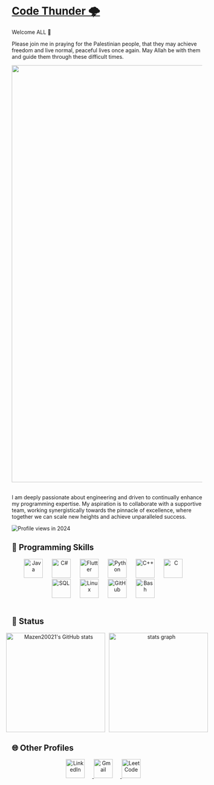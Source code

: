 # [Code Thunder 🌩️](https://drive.google.com/file/d/1Rn_GuxqdBnIU3WYwfAS9DgsseVKGq4Dv/view?usp=sharing)

Welcome ALL 👋

Please join me in praying for the Palestinian people, that they may achieve freedom and live normal, peaceful lives once again. May Allah be with them and guide them through these difficult times.

<div align="center">
  <img alt="Free Palastine" width="1100px" style="padding-right:20px;" src="https://img.freepik.com/premium-photo/sad-little-palestinian-child-palestinian-flag-background-stop-war-concept-help-palestine_948175-1947.jpg"/>
</div>
<br />

I am deeply passionate about engineering and driven to continually enhance my programming expertise. My aspiration is to collaborate with a supportive team, working synergistically towards the pinnacle of excellence, where together we can scale new heights and achieve unparalleled success.

![Profile views in 2024](https://komarev.com/ghpvc/?username=Mazen20021&style=for-the-badge&color=1155ba)

## 🧰 Programming Skills

<div align="center">
  <img alt="Java" width="50px" style="padding-right:20px;" src="https://cdn.jsdelivr.net/gh/devicons/devicon/icons/java/java-original.svg"/>
  <img alt="C#" width="50px" style="padding-right:20px;" src="https://cdn.jsdelivr.net/gh/devicons/devicon/icons/csharp/csharp-original.svg"/>
  <img alt="Flutter" width="50px" style="padding-right:20px;" src="https://cdn.jsdelivr.net/gh/devicons/devicon/icons/flutter/flutter-original.svg"/>
  <img alt="Python" width="50px" style="padding-right:20px;" src="https://cdn.jsdelivr.net/gh/devicons/devicon/icons/python/python-plain.svg"/>
  <img alt="C++" width="50px" style="padding-right:20px;" src="https://cdn.jsdelivr.net/gh/devicons/devicon/icons/cplusplus/cplusplus-line.svg"/>
  <img alt="C" width="50px" style="padding-right:20px;" src="https://cdn.jsdelivr.net/gh/devicons/devicon/icons/c/c-line.svg"/>
  <img alt="SQL" width="50px" style="padding-right:20px;" src="https://cdn.jsdelivr.net/gh/devicons/devicon/icons/mysql/mysql-original.svg"/>
  <img alt="Linux" width="50px" style="padding-right:20px;" src="https://cdn.jsdelivr.net/gh/devicons/devicon/icons/linux/linux-original.svg"/>
  <img alt="GitHub" width="50px" style="padding-right:20px;" src="https://cdn.jsdelivr.net/gh/devicons/devicon/icons/github/github-original.svg"/>
  <img alt="Bash" width="50px" style="padding-right:20px;" src="https://cdn.jsdelivr.net/gh/devicons/devicon/icons/bash/bash-original.svg"/>
</div>

<br />

## 🐞 Status

<div align="center" style="display: flex; gap: 10px; justify-content: center;">
  <a href="https://github.com/Mazen20021">
    <img src="https://github-readme-stats.vercel.app/api/top-langs?username=Mazen20021&hide=Makefile,javascript,typescript&theme=algolia&show_icons=true" 
         alt="Mazen20021's GitHub stats" 
         height="262" />
  </a>
  <a href="https://github.com/Mazen20021">
    <img src="https://github-readme-stats.vercel.app/api?username=Mazen20021&hide_title=false&hide_rank=false&show_icons=true&include_all_commits=true&count_private=true&disable_animations=false&theme=algolia&locale=en&hide_border=false" 
         alt="stats graph" 
         height="262" />
  </a>
</div>


## 🌐 Other Profiles
<div align="center">
  <a href="https://www.linkedin.com/in/mazen-m-b4726123a/">
    <img alt="LinkedIn" width="50px" style="padding-right:20px;" src="https://cdn.jsdelivr.net/gh/devicons/devicon/icons/linkedin/linkedin-original.svg"/>
  </a>
  <a href="mailto:your-email@example.com">
    <img alt="Gmail" width="50px" style="padding-right:20px;" src="https://cdn.jsdelivr.net/gh/devicons/devicon/icons/google/google-original.svg"/>
  </a>
  <a href="https://leetcode.com/u/CodeThunder/">
    <img alt="LeetCode" width="50px" style="padding-right:20px;" src="https://cdn.iconscout.com/icon/free/png-512/free-leetcode-3521542-2944960.png?f=webp&w=256"/>
  </a>
</div>
